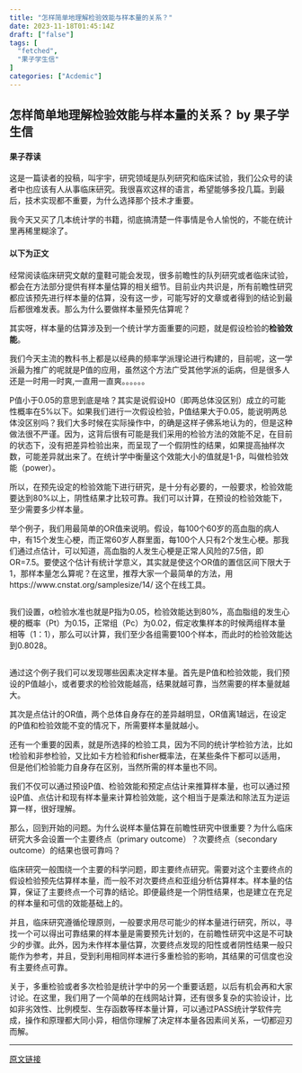 ```yaml
---
title: "怎样简单地理解检验效能与样本量的关系？"
date: 2023-11-18T01:45:14Z
draft: ["false"]
tags: [
  "fetched",
  "果子学生信"
]
categories: ["Acdemic"]
---
```

怎样简单地理解检验效能与样本量的关系？ by 果子学生信
------
<div><section><h4><span>果子荐读</span></h4><p>这是一篇读者的投稿，叫宇宇，研究领域是队列研究和临床试验，我们公众号的读者中也应该有人从事临床研究。我很喜欢这样的语言，希望能够多投几篇。到最后，技术实现都不重要，为什么选择那个技术才重要。</p><p>我今天又买了几本统计学的书籍，彻底搞清楚一件事情是令人愉悦的，不能在统计里再稀里糊涂了。</p><h4><span>以下为正文</span></h4><p>经常阅读临床研究文献的童鞋可能会发现，很多前瞻性的队列研究或者临床试验，都会在方法部分提供有样本量估算的相关细节。目前业内共识是，所有前瞻性研究都应该预先进行样本量的估算，没有这一步，可能写好的文章或者得到的结论到最后都很难发表。那么为什么要做样本量预先估算呢？</p><p>其实呀，样本量的估算涉及到一个统计学方面重要的问题，就是假设检验的<strong>检验效能</strong>。</p><p>我们今天主流的教科书上都是以经典的频率学派理论进行构建的，目前呢，这一学派最为推广的呢就是P值的应用，虽然这个方法广受其他学派的诟病，但是很多人还是一时用一时爽,一直用一直爽。。。。。。</p><p>P值小于0.05的意思到底是啥？其实是说假设H0（即两总体没区别）成立的可能性概率在5%以下。如果我们进行一次假设检验，P值结果大于0.05，能说明两总体没区别吗？我们大多时候在实际操作中，的确是这样子佛系地认为的，但是这种做法很不严谨。因为，这背后很有可能是我们采用的检验方法的效能不足，在目前的状态下，没有把差异检验出来，而呈现了一个假阴性的结果，如果提高抽样次数，可能差异就出来了。在统计学中衡量这个效能大小的值就是1-β，叫做检验效能（power）。</p><p>所以，在预先设定的检验效能下进行研究，是十分有必要的，一般要求，检验效能要达到80%以上，阴性结果才比较可靠。我们可以计算，在预设的检验效能下，至少需要多少样本量。</p><p>举个例子，我们用最简单的OR值来说明。假设，每100个60岁的高血脂的病人中，有15个发生心梗，而正常60岁人群里面，每100个人只有2个发生心梗。那我们通过点估计，可以知道，高血脂的人发生心梗是正常人风险的7.5倍，即OR=7.5。要使这个估计有统计学意义，其实就是使这个OR值的置信区间下限大于1，那样本量怎么算呢？在这里，推荐大家一个最简单的方法，用https://www.cnstat.org/samplesize/14/ 这个在线工具。<br></p><figure><img data-backh="639" data-backw="407" data-before-oversubscription-url="https://mmbiz.qlogo.cn/mmbiz_png/NDy5aEnReX0kqaUzYKJsjb0UlnH1JctOcicYfdUEj4lNNqebn89wvXNNNmoTgkp1KBIjbS67VMGIOqzXkSwdg2g/0?wx_fmt=png" data-ratio="1.57002457002457" data-src="https://mmbiz.qpic.cn/mmbiz_png/NDy5aEnReX0kqaUzYKJsjb0UlnH1JctOcicYfdUEj4lNNqebn89wvXNNNmoTgkp1KBIjbS67VMGIOqzXkSwdg2g/640?wx_fmt=png" data-type="png" data-w="407" title="" src="https://mmbiz.qpic.cn/mmbiz_png/NDy5aEnReX0kqaUzYKJsjb0UlnH1JctOcicYfdUEj4lNNqebn89wvXNNNmoTgkp1KBIjbS67VMGIOqzXkSwdg2g/640?wx_fmt=png"></figure><p>我们设置，α检验水准也就是P指为0.05，检验效能达到80%，高血脂组的发生心梗的概率（Pt）为0.15，正常组（Pc）为0.02，假定收集样本的时候两组样本量相等（1：1），那么可以计算，我们至少各组需要100个样本，而此时的检验效能达到0.8028。<br></p><figure><img data-backh="227" data-backw="388" data-before-oversubscription-url="https://mmbiz.qlogo.cn/mmbiz_png/NDy5aEnReX0kqaUzYKJsjb0UlnH1JctOCNibBsaPJaLKVg7hMEwdEaDw5dmVJ0pfdia3pyicfh1sLbssT0jhJq68Q/0?wx_fmt=png" data-ratio="0.58656330749354" data-src="https://mmbiz.qpic.cn/mmbiz_png/NDy5aEnReX0kqaUzYKJsjb0UlnH1JctOCNibBsaPJaLKVg7hMEwdEaDw5dmVJ0pfdia3pyicfh1sLbssT0jhJq68Q/640?wx_fmt=png" data-type="png" data-w="387" title="" src="https://mmbiz.qpic.cn/mmbiz_png/NDy5aEnReX0kqaUzYKJsjb0UlnH1JctOCNibBsaPJaLKVg7hMEwdEaDw5dmVJ0pfdia3pyicfh1sLbssT0jhJq68Q/640?wx_fmt=png"></figure><p>通过这个例子我们可以发现哪些因素决定样本量。首先是P值和检验效能，我们预设的P值越小，或者要求的检验效能越高，结果就越可靠，当然需要的样本量就越大。</p><p>其次是点估计的OR值，两个总体自身存在的差异越明显，OR值离1越远，在设定的P值和检验效能不变的情况下，所需要样本量就越小。</p><p>还有一个重要的因素，就是所选择的检验工具，因为不同的统计学检验方法，比如t检验和非参检验，又比如卡方检验和fisher概率法，在某些条件下都可以适用，但是他们检验能力自身存在区别，当然所需的样本量也不同。</p><p>我们不仅可以通过预设P值、检验效能和预定点估计来推算样本量，也可以通过预设P值、点估计和现有样本量来计算检验效能，这个相当于是乘法和除法互为逆运算一样，很好理解。</p><p>那么，回到开始的问题。为什么说样本量估算在前瞻性研究中很重要？为什么临床研究大多会设置一个主要终点（primary outcome）？次要终点（secondary outcome）的结果也很可靠吗？</p><p>临床研究一般围绕一个主要的科学问题，即主要终点研究。需要对这个主要终点的假设检验预先估算样本量，而一般不对次要终点和亚组分析估算样本。样本量的估算，保证了主要终点一个可靠的结论。即便最终是一个阴性结果，也是建立在充足的样本量和可信的效能基础上的。</p><p>并且，临床研究遵循伦理原则，一般要求用尽可能少的样本量进行研究，所以，寻找一个可以得出可靠结果的样本量是需要预先计划的，在前瞻性研究中这是不可缺少的步骤。此外，因为未作样本量估算，次要终点发现的阳性或者阴性结果一般只能作为参考，并且，受到利用相同样本进行多重检验的影响，其结果的可信度也没有主要终点可靠。</p><p>关于，多重检验或者多次检验是统计学中的另一个重要话题，以后有机会再和大家讨论。在这里，我们用了一个简单的在线网站计算，还有很多复杂的实验设计，比如非劣效性、比例模型、生存函数等样本量计算，可以通过PASS统计学软件完成，操作和原理都大同小异，相信你理解了决定样本量各因素间关系，一切都迎刃而解。</p></section></div>  
<hr>
<a href="https://mp.weixin.qq.com/s/5HhF1mEYybD7NwsNv4OlMg",target="_blank" rel="noopener noreferrer">原文链接</a>
